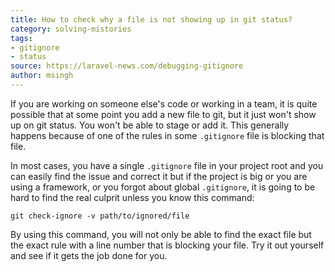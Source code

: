 ```yaml
---
title: How to check why a file is not showing up in git status?
category: solving-mistories
tags:
- gitignore
- status
source: https://laravel-news.com/debugging-gitignore
author: msingh
---
```


If you are working on someone else's code or working in a team, it is quite possible that at some point you add a new file to git, but it just won't show up on git status. You won't be able to stage or add it. This generally happens because of one of the rules in some ```.gitignore``` file is blocking that file.

In most cases, you have a single ```.gitignore``` file in your project root and you can easily find the issue and correct it but if the project is big or you are using a framework, or you forgot about global ```.gitignore```, it is going to be hard to find the real culprit unless you know this command:

```shell
git check-ignore -v path/to/ignored/file
```

By using this command, you will not only be able to find the exact file but the exact rule with a line number that is blocking your file. Try it out yourself and see if it gets the job done for you.
